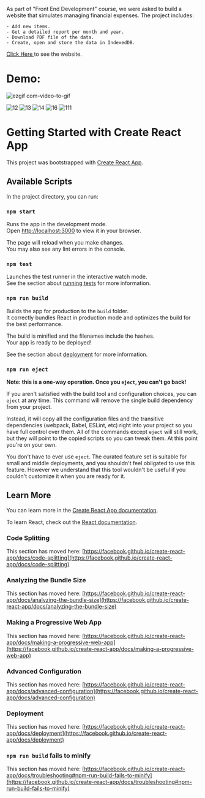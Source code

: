 As part of "Front End Development" course, we were asked to build a website that simulates managing financial expenses.
The project includes: 

    - Add new items.
    - Get a detailed report per month and year.
    - Download PDF file of the data.
    - Create, open and store the data in IndexedDB.  
    
<a href="https://cost-management-app.onrender.com/" rel="nofollow"> Click Here </a> to see the website.

# Demo:
![ezgif com-video-to-gif](https://github.com/Maor323/Costs-Manager-Frontend-Application/assets/96150039/341a4fb4-e52d-495c-a195-1402caf4a4bb)

![12](https://github.com/Maor323/Costs-Manager-Frontend-Application/assets/96150039/56c595d4-6fed-480d-9623-3d2121f91728)
![13](https://github.com/Maor323/Costs-Manager-Frontend-Application/assets/96150039/e14a8605-b23c-4dc7-9e90-f3a0137f283d)
![14](https://github.com/Maor323/Costs-Manager-Frontend-Application/assets/96150039/3f51fff9-12a8-4100-9917-2380806ec05d)
![16](https://github.com/Maor323/Costs-Manager-Frontend-Application/assets/96150039/26655ec4-bb9a-48a0-8e31-4725bedb29fc)
![111](https://github.com/Maor323/Costs-Manager-Frontend-Application/assets/96150039/2b9d7b0a-071b-4256-a4fa-078ababe93c7)


# Getting Started with Create React App

This project was bootstrapped with [Create React App](https://github.com/facebook/create-react-app).

## Available Scripts

In the project directory, you can run:

### `npm start`

Runs the app in the development mode.\
Open [http://localhost:3000](http://localhost:3000) to view it in your browser.

The page will reload when you make changes.\
You may also see any lint errors in the console.

### `npm test`

Launches the test runner in the interactive watch mode.\
See the section about [running tests](https://facebook.github.io/create-react-app/docs/running-tests) for more information.

### `npm run build`

Builds the app for production to the `build` folder.\
It correctly bundles React in production mode and optimizes the build for the best performance.

The build is minified and the filenames include the hashes.\
Your app is ready to be deployed!

See the section about [deployment](https://facebook.github.io/create-react-app/docs/deployment) for more information.

### `npm run eject`

**Note: this is a one-way operation. Once you `eject`, you can't go back!**

If you aren't satisfied with the build tool and configuration choices, you can `eject` at any time. This command will remove the single build dependency from your project.

Instead, it will copy all the configuration files and the transitive dependencies (webpack, Babel, ESLint, etc) right into your project so you have full control over them. All of the commands except `eject` will still work, but they will point to the copied scripts so you can tweak them. At this point you're on your own.

You don't have to ever use `eject`. The curated feature set is suitable for small and middle deployments, and you shouldn't feel obligated to use this feature. However we understand that this tool wouldn't be useful if you couldn't customize it when you are ready for it.

## Learn More

You can learn more in the [Create React App documentation](https://facebook.github.io/create-react-app/docs/getting-started).

To learn React, check out the [React documentation](https://reactjs.org/).

### Code Splitting

This section has moved here: [https://facebook.github.io/create-react-app/docs/code-splitting](https://facebook.github.io/create-react-app/docs/code-splitting)

### Analyzing the Bundle Size

This section has moved here: [https://facebook.github.io/create-react-app/docs/analyzing-the-bundle-size](https://facebook.github.io/create-react-app/docs/analyzing-the-bundle-size)

### Making a Progressive Web App

This section has moved here: [https://facebook.github.io/create-react-app/docs/making-a-progressive-web-app](https://facebook.github.io/create-react-app/docs/making-a-progressive-web-app)

### Advanced Configuration

This section has moved here: [https://facebook.github.io/create-react-app/docs/advanced-configuration](https://facebook.github.io/create-react-app/docs/advanced-configuration)

### Deployment

This section has moved here: [https://facebook.github.io/create-react-app/docs/deployment](https://facebook.github.io/create-react-app/docs/deployment)

### `npm run build` fails to minify

This section has moved here: [https://facebook.github.io/create-react-app/docs/troubleshooting#npm-run-build-fails-to-minify](https://facebook.github.io/create-react-app/docs/troubleshooting#npm-run-build-fails-to-minify)
